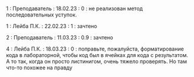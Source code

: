 1 : Преподаватель : 18.02.23 : 0 : не реализован метод последовательных уступок.

1 : Лейба П.К. : 22.02.23 : 1 : зачтено

2 : Преподаватель : 11.03.23 : 0.9 : зачтено

4 : Лейба П.К. : 18.03.23 : 0 : поправьте, пожалуйста, форматирование кода в лабораторной, чтобы код был в ячейках для кода с результатом. А то так, когда он просто листинигом, очень тяжело проверять. Но там что-то похожее на правду
